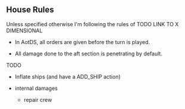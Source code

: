 


## House Rules

Unless specified otherwise I'm following the rules of TODO LINK TO X DIMENSIONAL

* In AotDS, all orders are given before the turn is played.

* All damage done to the aft section is penetrating by default.



TODO

* Inflate ships (and have a ADD_SHIP action)

* internal damages
    * repair crew
